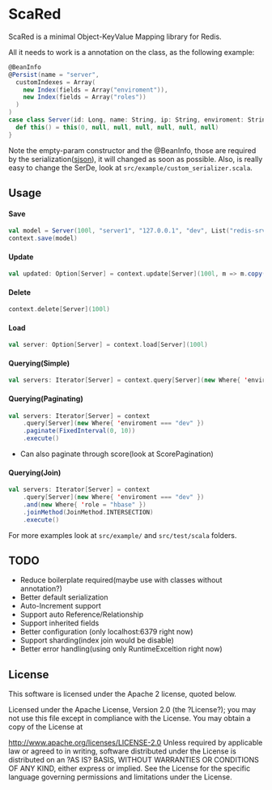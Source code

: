 ScaRed
=========

ScaRed is a minimal Object-KeyValue Mapping library for Redis.

All it needs to work is a annotation on the class, as the following example:

```scala
@BeanInfo
@Persist(name = "server",
  customIndexes = Array(
    new Index(fields = Array("enviroment")),
    new Index(fields = Array("roles"))
  )
)
case class Server(id: Long, name: String, ip: String, enviroment: String, roles: List[String]) {
  def this() = this(0, null, null, null, null, null, null)
}
```

Note the empty-param constructor and the @BeanInfo, those are required by the serialization([sjson](https://github.com/debasishg/sjson/wiki/Reflection-based-JSON-Serialization)), it will changed as soon as possible.
Also, is really easy to change the SerDe, look at `src/example/custom_serializer.scala`.

Usage
----------

#### Save
```scala
val model = Server(100l, "server1", "127.0.0.1", "dev", List("redis-srv", "hbase")
context.save(model)
```

#### Update
```scala
val updated: Option[Server] = context.update[Server](100l, m => m.copy(name = "server02", enviroment="production"))
```

#### Delete
```scala
context.delete[Server](100l)
```

#### Load
```scala
val server: Option[Server] = context.load[Server](100l)
```

#### Querying(Simple)
```scala
val servers: Iterator[Server] = context.query[Server](new Where{ 'enviroment === "dev" }).execute()
```

#### Querying(Paginating)
```scala
val servers: Iterator[Server] = context
    .query[Server](new Where{ 'enviroment === "dev" })
    .paginate(FixedInterval(0, 10))
    .execute()
```
* Can also paginate through score(look at ScorePagination)

#### Querying(Join)
```scala
val servers: Iterator[Server] = context
    .query[Server](new Where{ 'enviroment === "dev" })
    .and(new Where{ 'role = "hbase" })
    .joinMethod(JoinMethod.INTERSECTION)
    .execute()
```

For more examples look at `src/example/` and `src/test/scala` folders.

TODO
-----------
  - Reduce boilerplate required(maybe use with classes without annotation?)
  - Better default serialization
  - Auto-Increment support
  - Support auto Reference/Relationship
  - Support inherited fields
  - Better configuration (only localhost:6379 right now)
  - Support sharding(index join would be disable)
  - Better error handling(using only RuntimeExceltion right now)


License
-----------
This software is licensed under the Apache 2 license, quoted below.

Licensed under the Apache License, Version 2.0 (the ?License?); you may not
use this file except in compliance with the License. You may obtain a copy of
the License at

http://www.apache.org/licenses/LICENSE-2.0
Unless required by applicable law or agreed to in writing, software
distributed under the License is distributed on an ?AS IS? BASIS, WITHOUT
WARRANTIES OR CONDITIONS OF ANY KIND, either express or implied. See the
License for the specific language governing permissions and limitations under
the License.